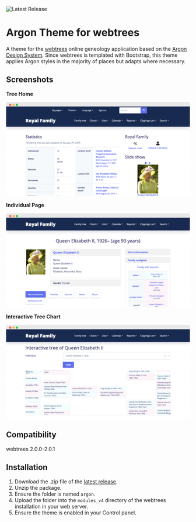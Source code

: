 ![Latest Release](https://img.shields.io/badge/release-v0.1.0-blue)

# Argon Theme for webtrees

A theme for the [webtrees](https://github.com/fisharebest/webtrees) online geneology application based on the [Argon Design System](https://github.com/creativetimofficial/argon-design-system). Since webtrees is templated with Bootstrap, this theme applies Argon styles in the majority of places but adapts where necessary.

## Screenshots

**Tree Home**

![Screenshot of Tree Home](assets/tree-home.png)

**Individual Page**

![Screenshot of Individual Page](assets/individual.png)

**Interactive Tree Chart**

![Screenshot of Interactive Tree Chart](assets/interactive-tree.png)

## Compatibility

webtrees 2.0.0-2.0.1

## Installation

1. Download the .zip file of the [latest release](https://github.com/jchue/argon-webtrees-theme/releases/latest).
2. Unzip the package.
3. Ensure the folder is named `argon`.
4. Upload the folder into the `modules_v4` directory of the webtrees installation in your web server.
5. Ensure the theme is enabled in your Control panel.
